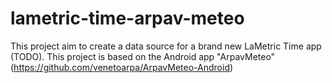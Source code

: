 # lametric-time-arpav-meteo

This project aim to create a data source for a brand new LaMetric Time app (TODO).
This project is based on the Android app "ArpavMeteo" (https://github.com/venetoarpa/ArpavMeteo-Android)
